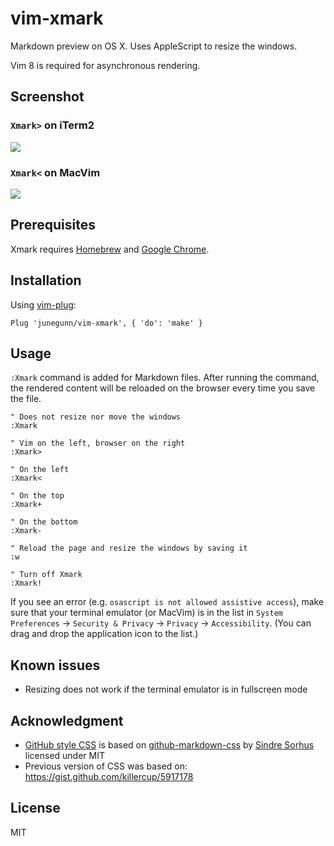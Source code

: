 vim-xmark
=========

Markdown preview on OS X. Uses AppleScript to resize the windows.

Vim 8 is required for asynchronous rendering.

Screenshot
----------

### `Xmark>` on iTerm2

![](https://cloud.githubusercontent.com/assets/700826/6095309/75bd9c24-af99-11e4-8624-6f709a68a731.png)

### `Xmark<` on MacVim

![](https://cloud.githubusercontent.com/assets/700826/6095308/751f5d84-af99-11e4-8902-c60805fa1ea6.png)

Prerequisites
-------------

Xmark requires [Homebrew][b] and [Google Chrome][c].

Installation
------------

Using [vim-plug](https://github.com/junegunn/vim-plug):

```vim
Plug 'junegunn/vim-xmark', { 'do': 'make' }
```

Usage
-----

`:Xmark` command is added for Markdown files. After running the command, the
rendered content will be reloaded on the browser every time you save the file.

```vim
" Does not resize nor move the windows
:Xmark

" Vim on the left, browser on the right
:Xmark>

" On the left
:Xmark<

" On the top
:Xmark+

" On the bottom
:Xmark-

" Reload the page and resize the windows by saving it
:w

" Turn off Xmark
:Xmark!
```

If you see an error (e.g. `osascript is not allowed assistive access`), make
sure that your terminal emulator (or MacVim) is in the list in `System
Preferences` -> `Security & Privacy` -> `Privacy` -> `Accessibility`. (You can
drag and drop the application icon to the list.)

Known issues
------------

- Resizing does not work if the terminal emulator is in fullscreen mode

Acknowledgment
--------------

- [GitHub style CSS][css] is based on [github-markdown-css][gmc] by [Sindre Sorhus][s] licensed under MIT
- Previous version of CSS was based on: https://gist.github.com/killercup/5917178

License
-------

MIT

[b]: http://brew.sh/
[p]: http://johnmacfarlane.net/pandoc/
[c]: http://www.google.com/chrome/
[gmc]: https://github.com/sindresorhus/github-markdown-css
[s]: https://github.com/sindresorhus
[css]: plugin/css/github-markdown.css
